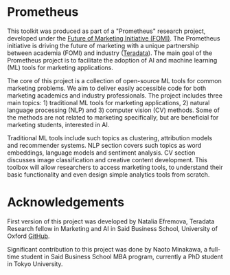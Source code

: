 # Prometheus

This toolkit was produced  as part of a "Prometheus" research project, developed under the [Future of Marketing Initiative (FOMI)](https://www.sbs.ox.ac.uk/research/centres-and-initiatives/oxford-future-marketing-initiative). The Prometheus initiative is driving the future of marketing with a unique partnership between academia (FOMI) and industry ([Teradata](https://www.teradata.co.uk)).  The main goal of the Prometheus project is to facilitate the adoption of AI and machine learning (ML) tools for marketing applications. 

The core of this project is a collection of open-source ML tools for common marketing problems. We aim to deliver easily accessible code for both marketing academics and industry professionals. The project includes three main topics: 1) traditional ML tools for marketing applications, 2) natural language processing (NLP) and 3) computer vision (CV) methods. Some of the methods are not related to marketing specifically, but are beneficial for marketing students, interested in AI.

Traditional ML tools include such topics as clustering, attribution models and recommender systems. NLP section covers such topics as word embeddings, language models and sentiment analysis. CV section discusses image classification and creative content development. This toolbox will allow researchers to access marketing tools, to understand their basic functionality and even design simple analytics tools from scratch. 

# Acknowledgements

First version of this project was developed by Natalia Efremova, Teradata Research fellow in Marketing and AI in Said Business School, University of Oxford
[GitHub](https://github.com/burantiar/Prometheus). 

Significant contribution to this project was done by Naoto Minakawa, a full-time student in Said Business School MBA program, currently a PhD student in Tokyo University. 
